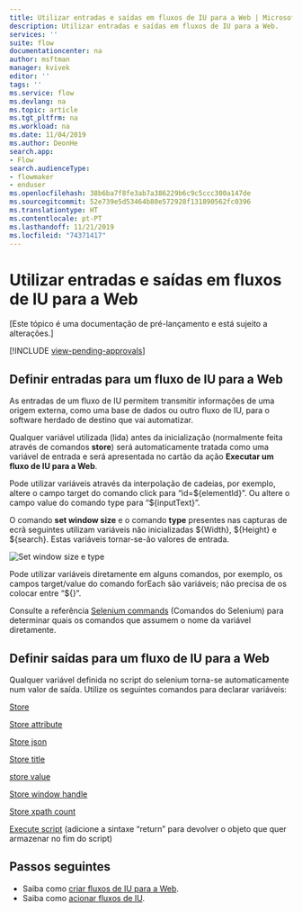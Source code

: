 ```yaml
---
title: Utilizar entradas e saídas em fluxos de IU para a Web | Microsoft Docs
description: Utilizar entradas e saídas em fluxos de IU para a Web.
services: ''
suite: flow
documentationcenter: na
author: msftman
manager: kvivek
editor: ''
tags: ''
ms.service: flow
ms.devlang: na
ms.topic: article
ms.tgt_pltfrm: na
ms.workload: na
ms.date: 11/04/2019
ms.author: DeonHe
search.app:
- Flow
search.audienceType:
- flowmaker
- enduser
ms.openlocfilehash: 38b6ba7f8fe3ab7a386229b6c9c5ccc300a147de
ms.sourcegitcommit: 52e739e5d53464b80e572928f131890562fc0396
ms.translationtype: HT
ms.contentlocale: pt-PT
ms.lasthandoff: 11/21/2019
ms.locfileid: "74371417"
---
```

# <a name="use-inputs-and-outputs-in-web-ui-flows"></a>Utilizar entradas e saídas em fluxos de IU para a Web

[Este tópico é uma documentação de pré-lançamento e está sujeito a alterações.]

[!INCLUDE [view-pending-approvals](../includes/cc-rebrand.md)]

## <a name="define-inputs-for-a-web-ui-flow"></a>Definir entradas para um fluxo de IU para a Web

As entradas de um fluxo de IU permitem transmitir informações de uma origem externa, como uma base de dados ou outro fluxo de IU, para o software herdado de destino que vai automatizar.

Qualquer variável utilizada (lida) antes da inicialização (normalmente feita através de comandos **store**) será automaticamente tratada como uma variável de entrada e será apresentada no cartão da ação **Executar um fluxo de IU para a Web**.

Pode utilizar variáveis através da interpolação de cadeias, por exemplo, altere o campo target do comando click para “id=\${elementId}”. Ou altere o campo value do comando type para “\${inputText}”.

O comando **set window size** e o comando **type** presentes nas capturas de ecrã seguintes utilizam variáveis não inicializadas \${Width}, \${Height} e \${search}. Estas variáveis tornar-se-ão valores de entrada.

![Set window size e type](../media/inputs-outputs-web/f05cb445dad212aaf395b66ba969622c.png "Set window size e type")

Pode utilizar variáveis diretamente em alguns comandos, por exemplo, os campos target/value do comando forEach são variáveis; não precisa de os colocar entre “\${}”.

Consulte a referência [Selenium commands](https://www.seleniumhq.org/selenium-ide/docs/en/api/commands/) (Comandos do Selenium) para determinar quais os comandos que assumem o nome da variável diretamente.

## <a name="define-outputs-for-a-web-ui-flow"></a>Definir saídas para um fluxo de IU para a Web

Qualquer variável definida no script do selenium torna-se automaticamente num valor de saída. Utilize os seguintes comandos para declarar variáveis:

[Store](https://www.seleniumhq.org/selenium-ide/docs/en/api/commands/#store)

[Store attribute](https://www.seleniumhq.org/selenium-ide/docs/en/api/commands/#store-attribute)

[Store json](https://www.seleniumhq.org/selenium-ide/docs/en/api/commands/#store-json)

[Store title](https://www.seleniumhq.org/selenium-ide/docs/en/api/commands/#store-title)

[store value](https://www.seleniumhq.org/selenium-ide/docs/en/api/commands/#store-value)

[Store window handle](https://www.seleniumhq.org/selenium-ide/docs/en/api/commands/#store-window-handle)

[Store xpath count](https://www.seleniumhq.org/selenium-ide/docs/en/api/commands/#store-xpath-count)

[Execute script](https://www.seleniumhq.org/selenium-ide/docs/en/api/commands/#execute-script) (adicione a sintaxe “return” para devolver o objeto que quer armazenar no fim do script)

## <a name="next-steps"></a>Passos seguintes

- Saiba como [criar fluxos de IU para a Web](create-web.md).
- Saiba como [acionar fluxos de IU](run-ui-flow.md).

